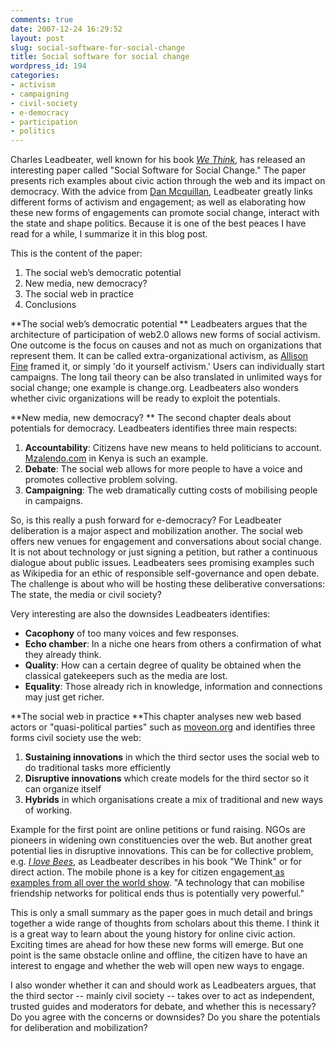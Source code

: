 ```yaml
---
comments: true
date: 2007-12-24 16:29:52
layout: post
slug: social-software-for-social-change
title: Social software for social change
wordpress_id: 194
categories:
- activism
- campaigning
- civil-society
- e-democracy
- participation
- politics
---
```


Charles Leadbeater, well known for his book [_We Think_](http://www.wethinkthebook.net/home.aspx), has released an interesting paper called "Social Software for Social Change." The paper presents rich examples about civic action through the web and its impact on democracy. With the advice from [Dan Mcquillan](http://www.internetartizans.co.uk/), Leadbeater greatly links different forms of activism and engagement; as well as elaborating how these new forms of engagements can promote social change, interact with the state and shape politics. Because it is one of the best peaces I have read for a while, I summarize it in this blog post.

This is the content of the paper:




  1. The social web’s democratic potential
  2. New media, new democracy?
  3. The social web in practice
  4. Conclusions


**The social web’s democratic potential **
Leadbeaters argues that the architecture of participation of web2.0 allows new forms of social activism. One outcome is the focus on causes and not as much on organizations that represent them. It can be called extra-organizational activism, as [Allison Fine](http://afine2.wordpress.com/) framed it, or simply 'do it yourself activism.' Users can individually start campaigns. The long tail theory can be also translated in unlimited ways for social change; one example is change.org. Leadbeaters also wonders whether civic organizations will be ready to exploit the potentials.

**New media, new democracy? **
The second chapter deals about potentials for democracy. Leadbeaters identifies three main respects:




  1. **Accountability**: Citizens have new means to held politicians to account. [Mzalendo.com](http://mzalendo.com/) in Kenya is such an example.
  2. **Debate**: The social web allows for more people to have a voice and promotes collective problem solving.
  3. **Campaigning**: The web dramatically cutting costs of mobilising people in campaigns.


So, is this really a push forward for e-democracy? For Leadbeater deliberation is a major aspect and mobilization another. The social web offers new venues for engagement and conversations about social change. It is not about technology or just signing a petition, but rather a continuous dialogue about public issues. Leadbeaters sees promising examples such as Wikipedia for an ethic of responsible self-governance and open debate. The challenge is about who will be hosting these deliberative conversations: The state, the media or civil society?

Very interesting are also the downsides Leadbeaters identifies:


  * **Cacophony** of too many voices and few responses.
  * **Echo chamber**: In a niche one hears from others a confirmation of what they already think.
  * **Quality**: How can a certain degree of quality be obtained when the classical gatekeepers such as the media are lost.
  * **Equality**: Those already rich in knowledge, information and connections may just get richer.


**The social web in practice
**This chapter analyses new web based actors or "quasi-political parties" such as [moveon.org](http://www.moveon.org/) and identifies three forms civil society use the web:




  1. **Sustaining innovations** in which the third sector uses the social web to do traditional tasks more efficiently
  2. **Disruptive innovations** which create models for the third sector so it can organize itself
  3. **Hybrids** in which organisations create a mix of traditional and new ways of working.


Example for the first point are online petitions or fund raising. NGOs are pioneers in widening own constituencies over the web. But another great potential lies in disruptive innovations. This can be for collective problem, e.g. [_I love Bees_](http://en.wikipedia.org/wiki/I_Love_Bees), as Leadbeater describes in his book "We Think" or for direct action. The mobile phone is a key for citizen engagement[ as examples from all over the world show](http://www.techsoup.org/learningcenter/hardware/page7216.cfm). "A technology that can mobilise friendship networks for political ends thus is potentially very powerful."

This is only a small summary as the paper goes in much detail and brings together a wide range of thoughts from scholars about this theme. I think it is a great way to learn about the young history for online civic action. Exciting times are ahead for how these new forms will emerge. But one point is the same obstacle online and offline, the citizen have to have an interest to engage and whether the web will open new ways to engage.

I also wonder whether it can and should work as Leadbeaters argues, that the third sector -- mainly civil society -- takes over to act as independent, trusted guides and moderators for debate, and whether this is necessary?  Do you agree with the concerns or downsides? Do you share the potentials for deliberation and mobilization?

